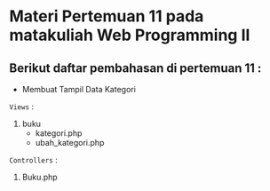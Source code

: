 # Materi Pertemuan 11 pada matakuliah Web Programming II

## Berikut daftar pembahasan di **pertemuan 11** :

- Membuat Tampil Data Kategori

`Views` : 
1. buku
    * kategori.php
    * ubah_kategori.php

`Controllers` :
1. Buku.php